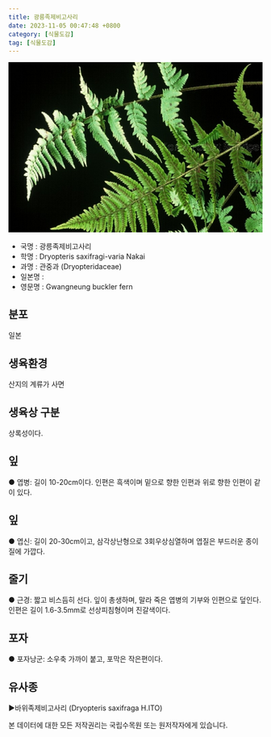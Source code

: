 ```yaml
---
title: 광릉족제비고사리
date: 2023-11-05 00:47:48 +0800
category: [식물도감]
tag: [식물도감]
---
```




![광릉족제비고사리](/assets/img/fileUpload/plants/basic/Dryopteridaceae/Dryopteris/22942/1_th2.JPG)
- 국명 : 광릉족제비고사리
- 학명 : Dryopteris saxifragi-varia Nakai
- 과명 : 관중과 (Dryopteridaceae)
- 일본명 : 
- 영문명 : Gwangneung buckler fern


## 분포
일본
## 생육환경
산지의 계류가 사면
## 생육상 구분
상록성이다. 
## 잎
● 엽병: 길이 10-20cm이다. 인편은 흑색이며 밑으로 향한 인편과 위로 향한 인편이 같이 있다. 
## 잎
● 엽신: 길이 20-30cm이고, 삼각상난형으로 3회우상심열하며 엽질은 부드러운 종이질에 가깝다. 
## 줄기
● 근경: 짧고 비스듬히 선다. 잎이 총생하며, 말라 죽은 엽병의 기부와 인편으로 덮인다. 인편은 길이 1.6-3.5mm로 선상피침형이며 진갈색이다. 
## 포자
● 포자낭군: 소우축 가까이 붙고, 포막은 작은편이다. 
## 유사종
▶바위족제비고사리 (Dryopteris saxifraga  H.ITO)






본 데이터에 대한 모든 저작권리는 국립수목원 또는 원저작자에게 있습니다.
